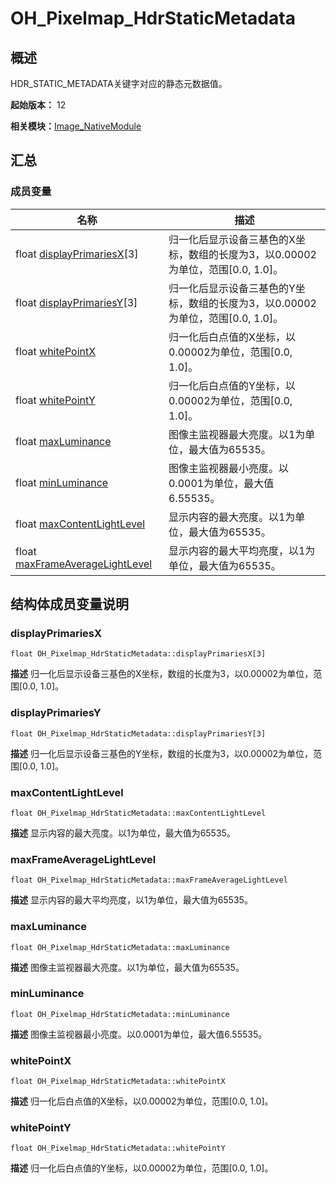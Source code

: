 # OH_Pixelmap_HdrStaticMetadata


## 概述

HDR_STATIC_METADATA关键字对应的静态元数据值。

**起始版本：** 12

**相关模块：**[Image_NativeModule](_image___native_module.md)


## 汇总


### 成员变量

| 名称 | 描述 | 
| -------- | -------- |
| float [displayPrimariesX](#displayprimariesx)[3] | 归一化后显示设备三基色的X坐标，数组的长度为3，以0.00002为单位，范围[0.0, 1.0]。  | 
| float [displayPrimariesY](#displayprimariesy)[3] | 归一化后显示设备三基色的Y坐标，数组的长度为3，以0.00002为单位，范围[0.0, 1.0]。  | 
| float [whitePointX](#whitepointx) | 归一化后白点值的X坐标，以0.00002为单位，范围[0.0, 1.0]。  | 
| float [whitePointY](#whitepointy) | 归一化后白点值的Y坐标，以0.00002为单位，范围[0.0, 1.0]。  | 
| float [maxLuminance](#maxluminance) | 图像主监视器最大亮度。以1为单位，最大值为65535。  | 
| float [minLuminance](#minluminance) | 图像主监视器最小亮度。以0.0001为单位，最大值6.55535。  | 
| float [maxContentLightLevel](#maxcontentlightlevel) | 显示内容的最大亮度。以1为单位，最大值为65535。  | 
| float [maxFrameAverageLightLevel](#maxframeaveragelightlevel) | 显示内容的最大平均亮度，以1为单位，最大值为65535。  | 


## 结构体成员变量说明


### displayPrimariesX

```
float OH_Pixelmap_HdrStaticMetadata::displayPrimariesX[3]
```
**描述**
归一化后显示设备三基色的X坐标，数组的长度为3，以0.00002为单位，范围[0.0, 1.0]。


### displayPrimariesY

```
float OH_Pixelmap_HdrStaticMetadata::displayPrimariesY[3]
```
**描述**
归一化后显示设备三基色的Y坐标，数组的长度为3，以0.00002为单位，范围[0.0, 1.0]。


### maxContentLightLevel

```
float OH_Pixelmap_HdrStaticMetadata::maxContentLightLevel
```
**描述**
显示内容的最大亮度。以1为单位，最大值为65535。


### maxFrameAverageLightLevel

```
float OH_Pixelmap_HdrStaticMetadata::maxFrameAverageLightLevel
```
**描述**
显示内容的最大平均亮度，以1为单位，最大值为65535。


### maxLuminance

```
float OH_Pixelmap_HdrStaticMetadata::maxLuminance
```
**描述**
图像主监视器最大亮度。以1为单位，最大值为65535。


### minLuminance

```
float OH_Pixelmap_HdrStaticMetadata::minLuminance
```
**描述**
图像主监视器最小亮度。以0.0001为单位，最大值6.55535。


### whitePointX

```
float OH_Pixelmap_HdrStaticMetadata::whitePointX
```
**描述**
归一化后白点值的X坐标，以0.00002为单位，范围[0.0, 1.0]。


### whitePointY

```
float OH_Pixelmap_HdrStaticMetadata::whitePointY
```
**描述**
归一化后白点值的Y坐标，以0.00002为单位，范围[0.0, 1.0]。
